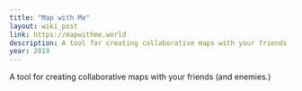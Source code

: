 ```yaml
---
title: "Map with Me"
layout: wiki_post
link: https://mapwithme.world
description: A tool for creating collaborative maps with your friends (and enemies.)
year: 2019
---
```

A tool for creating collaborative maps with your friends (and enemies.)
